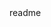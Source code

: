 <snippet>
  <content><![CDATA[
# ${1:Computerparts}
TODO: A clase project
]]></content>
  <tabTrigger>readme</tabTrigger>
</snippet>
